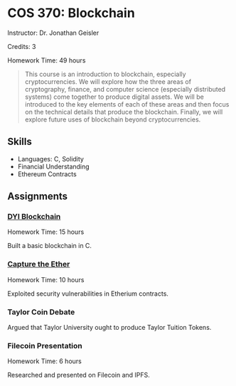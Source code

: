# COS 370: Blockchain

Instructor: Dr. Jonathan Geisler

Credits: 3

Homework Time: 49 hours

> This course is an introduction to blockchain, especially cryptocurrencies. We will explore how the three areas of cryptography, finance, and computer science (especially distributed systems) come together to produce digital assets. We will be introduced to the key elements of each of these areas and then focus on the technical details that produce the blockchain. Finally, we will explore future uses of blockchain beyond cryptocurrencies.

## Skills

- Languages: C, Solidity
- Financial Understanding
- Ethereum Contracts

## Assignments

### [DYI Blockchain](./dyi-blockchain/)

Homework Time: 15 hours

Built a basic blockchain in C.

### [Capture the Ether](https://capturetheether.com)

Homework Time: 10 hours

Exploited security vulnerabilities in Etherium contracts.

### Taylor Coin Debate

Argued that Taylor University ought to produce Taylor Tuition Tokens.

### Filecoin Presentation

Homework Time: 6 hours

Researched and presented on Filecoin and IPFS.
